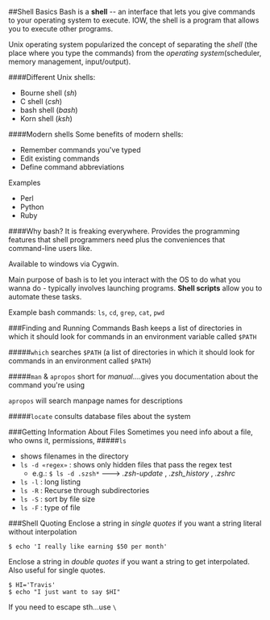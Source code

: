 ##Shell Basics
Bash is a **shell** -- an interface that lets you give commands to your operating system to execute. IOW, the shell is a program that allows you to execute other programs.

Unix operating system popularized the concept of separating the *shell* (the place where you type the commands) from the *operating system*(scheduler, memory management, input/output). 

####Different Unix shells:
- Bourne shell (*sh*)
- C shell (*csh*)
- bash shell (*bash*)
- Korn shell (*ksh*)

####Modern shells
Some benefits of modern shells:
- Remember commands you've typed
- Edit existing commands
- Define command abbreviations

Examples
- Perl
- Python
- Ruby

####Why bash?
It is freaking everywhere. Provides the programming features that shell programmers need plus the conveniences that command-line users like.

Available to windows via Cygwin. 

Main purpose of bash is to let you interact with the OS to do what you wanna do - typically involves launching programs. **Shell scripts** allow you to automate these tasks.
 
Example bash commands: `ls`, `cd`, `grep`, `cat`, `pwd`


###Finding and Running Commands
Bash keeps a list of directories in which it should look for commands in an environment variable called `$PATH`

#####`which`
searches `$PATH` (a list of directories in which it should look for commands in an environment called `$PATH`)

#####`man` & `apropos`
short for *manual*....gives you documentation about the command you're using

`apropos` will search manpage names for descriptions

#####`locate`
consults database files about the system

###Getting Information About Files
Sometimes you need info about a file, who owns it, permissions,
#####`ls`
- shows filenames in the directory
- `ls -d «regex»` : shows only hidden files that pass the regex test
  - e.g.: `$ ls -d .szsh*` --->  *.zsh-update* , *.zsh_history* , *.zshrc*
- `ls -l` : long listing
- `ls -R` : Recurse through subdirectories
- `ls -S` : sort by file size
- `ls -F` : type of file 

###Shell Quoting
Enclose a string in *single quotes* if you want a string literal without interpolation
```
$ echo 'I really like earning $50 per month'
```

Enclose a string in *double quotes* if you want a string to get interpolated. Also useful for single quotes.
```
$ HI='Travis'
$ echo "I just want to say $HI"
```

If you need to escape sth...use `\`